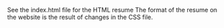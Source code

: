 See the index.html file for the HTML resume
The format of the resume on the website is the result of changes in the CSS file.
